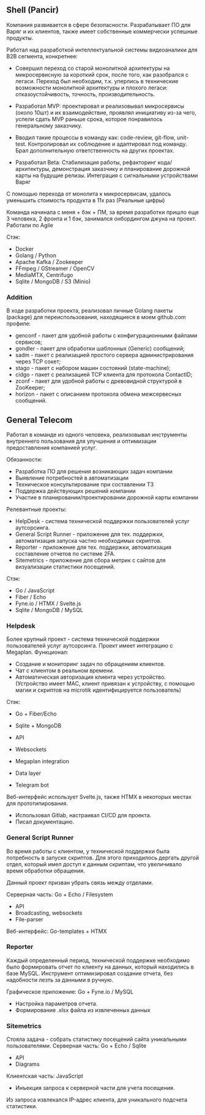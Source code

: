 ## Shell (Pancir)

Компания развивается в сфере безопасности. Разрабатывает ПО для Варяг и их клиентов, также имеет собственные коммерчески успешные продукты.

Работал над разработкой интеллектуальной системы видеоаналики для B2B сегмента, конкретнее:
- Совершил переход со старой монолитной архитектуры на микросервисную за короткий срок, после того, как разобрался с легаси. Переход был необходим, т.к. уперлись в технические возможности монолитной архитектуры и плохого легаси: отказоустойчивость, точность, производительность.

- Разработал MVP: проектировал и реализовывал микросервисы (около 10шт) и их взаимодействие, проявлял инициативу из-за чего, успели сдать MVP раньше срока, которое понравилось генеральному заказчику.

- Вводил такие процессы в команду как: code-review, git-flow, unit-test. Контролировал их соблюдение и адаптировал под команду. Брал дополнительную ответственность на других проектах.

- Разработал Beta: Стабилизация работы, рефакторинг кода/архитектуры, демонстрация заказчику и планирование дорожной карты на будущие релизы. Интеграция с сигнальными устройствами Варяг

С помощью перехода от монолита к микросервисам, удалось уменьшить стоимость продукта в 11x раз (Реальные цифры)

Команда начинала с меня + бэк + ПМ, за время разработки пришло еще 3 человека, 2 фронта и 1 бэк, занимался онбордингом джуна на проект. Работали по Agile

Стэк:
- Docker
- Golang / Python
- Apache Kafka / Zookeeper
- FFmpeg / GStreamer / OpenCV
- MediaMTX, Centrifugo
- Sqlite / MongoDB / S3 (Minio)

<!-- Команда Agile из 6 человек (3 BE, 2 FE, 1 PM), занимаюсь разработкой  -->
<!-- главного продукта компании - системы интеллектуальной видеоаналитики. -->
<!-- Система, используя ИИ, занимается обнаружением тревожных "событий" с камер видеонаблюдения. -->
<!-- Архитектура системы была перепроектирована на основе предыдущих итераций разработки, в связи -->
<!-- с ограничениями предыдущей архитектуры: неудовлетворительные показатели отказоустойчивости, точности, производительности. -->
<!---->
<!-- Обязанности: -->
<!-- - Проектирование новой архитектуры (microservices), с учетом недостатков "старой" -->
<!-- - Реализация микросервисов системы с нуля. (порядка 10 сервисов) -->
<!-- - Участвовал в процессах команды: составлении требований, дорожной карты проекта, планирование задач, поддержание документации, code-review. -->
<!-- - Онбординг новых сотрудников в проект. -->
<!-- - Настройка развертывания проекта. -->


### Addition

В ходе разработки проекта, реализовал личные Golang пакеты (package) для переиспользования,
находящиеся в моем github.com профиле:
- genconf   -   пакет для удобной работы с конфигурационными файлами сервисов;
- gondler   -   пакет для обработки шаблонных (Generic) сообщений;
- sadm      -   пакет с реализацией простого сервера администрирования через TCP сокет;
- stago     -   пакет с набором машин состояний (state-machine);
- cidgo     -   пакет с реализацией TCP клиента для протокола ContactID;
- zconf     -   пакет для удобной работы с древовидной структурой в ZooKeeper;
- horizon   -   пакет с описанием протокола обмена межсервесных сообщений.


## General Telecom

Работал в команде из одного человека, реализовывал инструменты внутреннего пользования
для улучшения и оптимизации предоставления компанией услуг.

Обязанности:
- Разработка ПО для решения возникающих задач компании
- Выявление потребностей в автоматизации
- Техническое консультирование при составлении ТЗ
- Поддержка действующих решений компании
- Участие в планировании/проектировании дорожной карты компании

Релевантные проекты:
- HelpDesk - система технической поддержки пользователей услуг аутсорсинга.
- General Script Runner - приложение для тех. поддержки, автоматизация запуска частно необходимых скриптов.
- Reporter - приложение для тех. поддержки, автоматизация составление отчетов по системе 2FA.
- Sitemetrics - приложение для сбора метрик с сайтов для визуализации статистики посещений.

Стэк:
- Go / JavaScript
- Fiber / Echo
- Fyne.io / HTMX / Svelte.js
- Sqlite / MongoDB / MySQL


### Helpdesk

Более крупный проект - система технической поддержки пользователей услуг аутсорсинга.
Проект имеет интеграцию с Megaplan. Функционал:
- Создание и мониторинг задач по обращениям клиентов.
- Чат с клиентом в реальном времени.
- Автоматическая авторизация клиента через устройство. 
    (Устройство имеет MAC, клиент привязан к устройству, с помощью магии и скриптов на microtik идентифицируется пользователь)

Стэк: 
- Go + Fiber/Echo
- Sqlite + MongoDB

- API
- Websockets
- Megaplan integration
- Data layer
- Telegram bot

Веб-интерфейс использует Svelte.js, также HTMX в некоторых местах для прототипирования.

- Использовал Gitlab, настраивал CI/CD для проекта.
- Писал документацию.

### General Script Runner

Во время работы с клиентом, у технической поддержки была потребность в запуске скриптов.
Для этого приходилось дергать другой отдел, который имел доступ к данным скриптам, что
увеличивало время обработки обращения.

Данный проект призван убрать связь между отделами.

Серверная часть: Go + Echo / Filesystem
- API
- Broadcasting, websockets
- File-parser

Веб-интерфейс: Go-templates + HTMX

### Reporter

Каждый определенный период, технической поддержке необходимо было формировать отчет по клиенту
на данных, который находились в базе MySQL. Инструмент оптимизировал создание отчета, без надобности
лезть за данными в ручную.

Графическое приложение: Go + Fyne.io / MySQL
- Настройка параметров отчета.
- Формирование .xlsx файла из извлеченных данных

### Sitemetrics

Стояла задача - собрать статистику посещений сайта уникальными пользователями.
Серверная часть: Go + Echo / Sqlite
- API
- Diagrams

Клиентская часть: JavaScript
- Инъекция запроса к серверной части для учета посещения.

Из запроса извлекался IP-адрес клиента, для уникального подсчета статистики.
